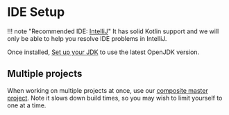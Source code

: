 # IDE Setup

!!! note "Recommended IDE: [IntelliJ](https://www.jetbrains.com/idea/download)"
    It has solid Kotlin support and we will only be able to help you resolve IDE problems in IntelliJ.

Once installed, [Set up your JDK](https://www.jetbrains.com/help/idea/sdk.html#set-up-jdk) to use the latest OpenJDK version.

## Multiple projects

When working on multiple projects at once, use our [composite master project](https://github.com/MineInAbyss/composite-master). Note it slows down build times, so you may wish to limit yourself to one at a time.
